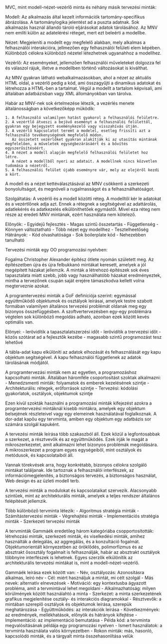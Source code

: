 MVC, mint modell-nézet-vezérlő minta és néhány másik tervezési minták:

Modell:
    Az alkalmazás által kezelt információk tartomány-specifikus ábrázolása. A tartománylogika jelentést ad a puszta adatnak.
    Sok alkalmazás használ állandó tároló eljárásokat adatok tárolásához. Az MNV nem említi külön az adatelérési réteget, mert ezt beleérti a modellbe.

Nézet:
    Megjeleníti a modellt egy megfelelő alakban, mely alkalmas a felhasználói interakcióra, jellmezően egy felhasználói felületi elem képében.
    Különböző célokra különböző nézetel létezhetnek ugyanahhoz a modellhez.

Vezérlő:
    Az eseményeket, jellemzően felhasználói műveleteket dolgozza fel és válaszol rájuk, illetve a modellben történő változásokat is kiválthat.

Az MNV gyakran látható webalkalmazásokban, ahol a nézet az aktuális HTML oldal, a vezérlő pedig a kód, ami összagyűjti a dinamikus adatokat és létrehozza a HTML-ben a tartalmat. 
Végül a modellt a tartalom képvisali, ami általában adatbázisban vagy XML állományokban van tárolva.

Habár az MNV-nek sok értelmezése létezik, a vezérlés menete általánosságban a következőképp müködik:
	
	1. A felhasználó valamilyen hatást gyakorol a felhasználói felületre.
	2. A vezértlő átveszi a bejövő eseményt a felhasználói felülettől, gyakran egy bejegyzett eseménykezelő vagy visszahívás útján.
	3. A vezérlő kapcsolatot teremt a modelel, esetleg frissíti azt a felhasználó tevékenységének megfelelő módon.
	   Az összetett vezérlőket gyakran alakítják ki az utasítás mintának megfelelően, a műveletek egységbezárásáért és a bővítés egyszerűsítéséért.
	4. A nézet a modell alapján megfelelő felhasználói felületet hoz létre.
	   A nézet a modellből nyeri az adatait. A modellnek nincs közvetlen tudomása a nézetről.
	5. A felhasználói felület újabb eseményre vár, mely az elejéről kezdi a kört.

A modell és a nézet kettéválasztásával az MNV csökkenti a szerkezeti bonyolultságot, és megnöveli a rugalmasságot és a felhasználhatóságot.

Szolgáltatás:
	A vezérlő és a modell közötti réteg. A modelltől kér le adatokat és a vezértlőnek adja azt. Ennek a rétegnek a segítségével az adattárolás,
	adatlekérés és adatkezelés elkülöníthetőek egymástől. Mivel eza  réteg nem része az eredeti MNV mintának, ezért használata nem kötelező.

Előnyök:
	- Egyidejű fejlesztés
	- Magas szintű összetartás
	- Függetlenség
	- Könnyen változtatható
	- Több nézet egy modellhez
	- Tesztelheetőség
Hátrányok:
	- Kód olvashatósága
	- Sok boilerplate kód
	- Nehezebben tanulható

Tervezési minták egy OO programozási nyelvben:

Fogalma Christopher Alexander építész ötlete nyomán született meg. Az építészetben újra és újra felbukkanó mintákat keresett, amelyek a jól megépített házakat jellemzik.
A minták a létrehozó építészek sok éves tapasztalata miatt szebb, jobb vagy használhatóbb házakat eredményeztek, mintha a tervezőnek csupán saját erejére támaszkodva kellett volna megterveznie azokat.

A programtervezési minták a GoF definíciója szerint: egymással együttműködő objektumok és osztályok leírásai, amelyek testre szabott formában valamilyen általános tervezési problémát oldanak meg egy
bizonyos összefüggésben. A szoftvertervezésben egy-egy problémára végtelen sok különböző megoldás adható, azonban ezek között kevés optimális van.

Elönyei:
	- lerövidítik a tapasztalatszerzési időt
	- lerövidítik a trervezési időt
	- közös szótárat ad a fejlesztők kezébe
	- magasabb szintű programozást tesz lehetővé

A tábla-adat kapu elkülöníti az adatok elhozását és felhasználását egy kapu objektum segítségével. A kapu felhasználói függetlenek az adatok tárolásának módjától.

A programtervezási minták nem az egyetlen, a programozáshoz kapcsolható minták. Általában háromféle csoportosítást szoktak alkalmazni:
	- Menedzsmenti minták: folyamatok és emberek kezelésének szintje
	- Architekturális: rétegek, erőforrások szintje
	- Tervezési: kódolási gyakorlatok, osztályok, objektumok szintje

Ezen kívül szokták használni a programozási minták kifejezést azokra a programtervezési mintáknál kisebb mintákra, amelyek egy objektum belsejének részleteivel vagy egy elemeinek használatával foglalkoznak.
A dor-adat kapőu egy tervminta, amiben egy objektum egy adatbázis sor számára szolgál kapuként.

A tervezési minták leírása több szakaszból áll. Ezek közül a legfontosabbak a szerkezet, a résztvevők és az együttműködés. Ezek írják le magát a mikroszerkezetet, amit alkalmazni lehet bizonyos problémák megoldására.
A mikroszerkezet a program egyes egységeiből, mint osztályok és metódusok, és kapcsolataiból áll.

Vannak törekvések arra, hogy konkrétabb, bizonyos célokra szolgáló mintákat találjanak. Ide tartoznak a felhasználói interfészek, az információmegjelenítés, a biztonságos tervezés,
a biztonságos használat, Web design és az üzleti modell terb.

A tervezési minták a modulokat és kapcsolataikat szervezik. Alacsonyabb szintűek, mint az architekturális minták, amelyek a teljes rendszer általános felépítését jellemzik.

Több különböző tervminta létezik:
	- Algoritmus stratégia minták
	- Számítástervezési minták
	- Végrehajtési minták
	- Implementációs stratégia minták
	- Szerkezeti tervezési minták

A tervminták Gammáék eredetileg három kategóriába csopportosították: létrehozási minták, szerkezeti minták, és viselkedési minták, amihez használták a delegálás, az aggregálás, és a konzultáció fogalmát.
Objektumorientált környezetben az öröklődés, polimorfizmus és az absztrakt ősosztály fogalmait is felhasználják, habár az absztrakt osztályok többnyire interfészek is lehetnek.
Egyes szerzők elkülönítik az architekturális tervezési mintákat is, mint a modell-nézet-vezérlő.

Gammáék leírása ezek között van:
	- Név, osztályozás: Azonosításra alkalmas, leíró név
	- Cél: miért használjuk a mintát, mi célt szolgál
	- Más nevek: alternatív elnevezések
	- Motiváció: egy kontextusba ágyazott probléma, amit a tervmintával lehet megoldani
	- Alkalmazhatóság: milyen körülmények között használahtó a minta
	- Szerkezet: a minta szerkezetének grafikus megjelenítése osztály- és interakciós diagramokkal
	- Résztvevők: a mintában szereplő osztályok és objektumok leírása, szerepük meghatározása
	- Együttműködés: az interakciók leírása
	- Következmények: az eredmények, mellékhatások, előnyök és hátrányok kifejtése
	- Implementáció: az implementáció bemutatása
	- Példa kód: a tervminta megvalósításának példája egy programozási nyelven
	- Ismert használatok: a tervminta használata valós környezetben
	- Rokon minták: más, hasonló, kapcsolódó minták, és a tárgyalt minta összehasonlítása velük